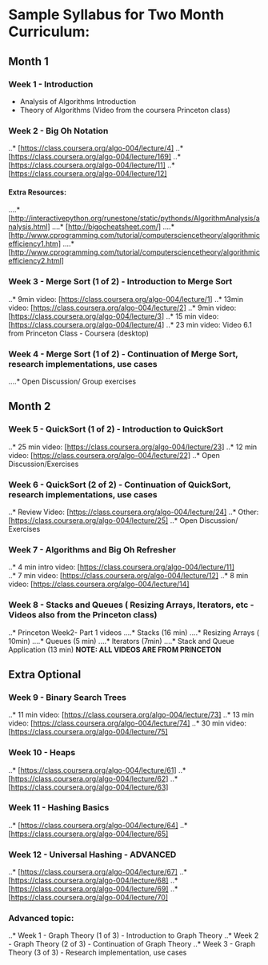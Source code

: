 # Sample Syllabus for Two Month Curriculum:

## Month 1

### Week 1 - Introduction
* Analysis of Algorithms Introduction
* Theory of Algorithms (Video from the coursera Princeton class)

### Week 2 - Big Oh Notation
..* [https://class.coursera.org/algo-004/lecture/4]
..* [https://class.coursera.org/algo-004/lecture/169]
..* [https://class.coursera.org/algo-004/lecture/11]
..* [https://class.coursera.org/algo-004/lecture/12]

#### Extra Resources:
....* [http://interactivepython.org/runestone/static/pythonds/AlgorithmAnalysis/analysis.html]
....* [http://bigocheatsheet.com/]
....* [http://www.cprogramming.com/tutorial/computersciencetheory/algorithmicefficiency1.htm]
....* [http://www.cprogramming.com/tutorial/computersciencetheory/algorithmicefficiency2.html]

### Week 3 - Merge Sort (1 of 2) - Introduction to Merge Sort
..* 9min video: [https://class.coursera.org/algo-004/lecture/1] 
..* 13min video:  [https://class.coursera.org/algo-004/lecture/2]
..* 9min video: [https://class.coursera.org/algo-004/lecture/3]
..* 15 min video: [https://class.coursera.org/algo-004/lecture/4]
..* 23 min video: Video 6.1 from Princeton Class - Coursera (desktop)

### Week 4 - Merge Sort (1 of 2) - Continuation of Merge Sort, research implementations, use cases

....* Open Discussion/ Group exercises

## Month 2

### Week 5 - QuickSort (1 of 2) - Introduction to QuickSort
..* 25 min video: [https://class.coursera.org/algo-004/lecture/23] 
..* 12 min video: [https://class.coursera.org/algo-004/lecture/22]
..* Open Discussion/Exercises 

### Week 6 - QuickSort (2 of 2) - Continuation of QuickSort, research implementations, use cases
..* Review Video: [https://class.coursera.org/algo-004/lecture/24] 
..* Other: [https://class.coursera.org/algo-004/lecture/25]
..* Open Discussion/ Exercises 

### Week 7 - Algorithms and Big Oh Refresher 
..* 4 min intro video: [https://class.coursera.org/algo-004/lecture/11]  
..* 7 min video: [https://class.coursera.org/algo-004/lecture/12]
..* 8 min video: [https://class.coursera.org/algo-004/lecture/14]

### Week 8 - Stacks and Queues ( Resizing Arrays, Iterators, etc - Videos also from the Princeton class)
..* Princeton Week2- Part 1 videos 
....* Stacks (16 min)
....* Resizing Arrays ( 10min)
....* Queues (5 min)
....* Iterators (7min)
....* Stack and Queue Application (13 min)
**NOTE: ALL VIDEOS ARE FROM PRINCETON**

## Extra Optional

### Week 9 - Binary Search Trees
..* 11 min video: [https://class.coursera.org/algo-004/lecture/73]
..* 13 min video: [https://class.coursera.org/algo-004/lecture/74]
..* 30 min video: [https://class.coursera.org/algo-004/lecture/75]

### Week 10 - Heaps 
..* [https://class.coursera.org/algo-004/lecture/61]
..* [https://class.coursera.org/algo-004/lecture/62]
..* [https://class.coursera.org/algo-004/lecture/63]

### Week 11 - Hashing Basics
..* [https://class.coursera.org/algo-004/lecture/64]
..* [https://class.coursera.org/algo-004/lecture/65]

### Week 12 - Universal Hashing - ADVANCED
..* [https://class.coursera.org/algo-004/lecture/67]
..* [https://class.coursera.org/algo-004/lecture/68]
..* [https://class.coursera.org/algo-004/lecture/69]
..* [https://class.coursera.org/algo-004/lecture/70]

### Advanced topic: 
..* Week 1 - Graph Theory (1 of 3) - Introduction to Graph Theory
..* Week 2 - Graph Theory (2 of 3) - Continuation of Graph Theory
..* Week 3 - Graph Theory (3 of 3) - Research implementation, use cases
